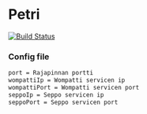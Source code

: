 
# Petri
[![Build Status](https://travis-ci.org/koodinikkarit/petri.svg?branch=master)](https://travis-ci.org/koodinikkarit/petri)

### Config file

```sh
port = Rajapinnan portti
wompattiIp = Wompatti servicen ip
wompattiPort = Wompatti servicen port
seppoIp = Seppo servicen ip
seppoPort = Seppo servicen port
```